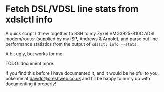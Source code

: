 # Fetch DSL/VDSL line stats from xdslctl info

A quick script I threw together to SSH to my Zyxel VMG3925-B10C ADSL
modem/router (supplied by my ISP, Andrews & Arnold), and parse out
line performance statistics from the output of `xdslctl info --stats`.

A bit ugly, but works for me.

TODO: document more.

If you find this before I have documented it, and it would be helpful to you,
poke me at davidp@preshweb.co.uk and I'll be happy to hurry up with documenting
it properly!
